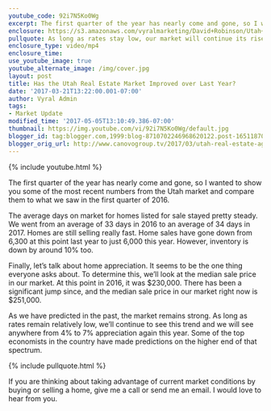```yaml
---
youtube_code: 92i7N5Ko0Wg
excerpt: The first quarter of the year has nearly come and gone, so I wanted to show you some of the most recent numbers from the Utah market and compare them to what we saw in the first quarter of 2016. The average days on market for homes listed for sale stayed pretty steady. We went from an average of 33 days in 2016 to an average of 34 days in 2017. Homes are still selling really fast. Home sales have gone down from 6,300 at this point last year to just 6,000 this year. However, inventory is down by around 10% too.
enclosure: https://s3.amazonaws.com/vyralmarketing/David+Robinson/Utah+Real+Estate+Agent+Has+the+Utah+real+estate+market+improved+over+last+year.mp4
pullquote: As long as rates stay low, our market will continue its rise.
enclosure_type: video/mp4
enclosure_time:
use_youtube_image: true
youtube_alternate_image: /img/cover.jpg
layout: post
title: Has the Utah Real Estate Market Improved over Last Year?
date: '2017-03-21T13:22:00.001-07:00'
author: Vyral Admin
tags:
- Market Update
modified_time: '2017-05-05T13:10:49.386-07:00'
thumbnail: https://img.youtube.com/vi/92i7N5Ko0Wg/default.jpg
blogger_id: tag:blogger.com,1999:blog-8710702246968620122.post-1651187007586889696
blogger_orig_url: http://www.canovogroup.tv/2017/03/utah-real-estate-agent-comparing-utah.html
---
```

{% include youtube.html %}

The first quarter of the year has nearly come and gone, so I wanted to show you some of the most recent numbers from the Utah market and compare them to what we saw in the first quarter of 2016.

The average days on market for homes listed for sale stayed pretty steady. We went from an average of 33 days in 2016 to an average of 34 days in 2017. Homes are still selling really fast. Home sales have gone down from 6,300 at this point last year to just 6,000 this year. However, inventory is down by around 10% too.

Finally, let’s talk about home appreciation. It seems to be the one thing everyone asks about. To determine this, we’ll look at the median sale price in our market. At this point in 2016, it was $230,000. There has been a significant jump since, and the median sale price in our market right now is $251,000.

As we have predicted in the past, the market remains strong. As long as rates remain relatively low, we’ll continue to see this trend and we will see anywhere from 4% to 7% appreciation again this year. Some of the top economists in the country have made predictions on the higher end of that spectrum.

{% include pullquote.html %}

If you are thinking about taking advantage of current market conditions by buying or selling a home, give me a call or send me an email. I would love to hear from you.
